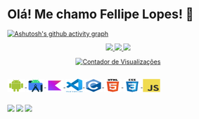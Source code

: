 # Olá! Me chamo Fellipe Lopes! 👋



[![Ashutosh's github activity graph](https://github-readme-activity-graph.vercel.app/graph?username=lipilopesl&theme=react-dark&hide_border=true)](https://github.com/ashutosh00710/github-readme-activity-graph)





<div align="center">
  
  <a href="https://github.com/lipilopesl">
  <img height="180em" src="https://github-readme-stats.vercel.app/api?username=lipilopesl&show_icons=true&theme=github_dark&hide_border=true&include_all_commits=true&count_private=true"/>
  <img height="180em" src="https://github-readme-stats.vercel.app/api/top-langs/?username=lipilopesl&layout=compact&langs_count=7&theme=github_dark&hide_border=true"/>
  
  
   <img height="180em" src="https://github-readme-streak-stats.herokuapp.com?user=lipilopesl&theme=github_dark_blue&hide_border=true&locale=pt_BR&date_format=j%20M%5B%20Y%5D&card_width=490)](https://git.io/streak-stats"/>

    
</div>



<div align="center">
  
  ![Contador de Visualizações](https://komarev.com/ghpvc/?username=lipilopesl&color=006bed)

</div>


    
<div style="display: inline_block"><br>
  <img align="center" alt="Math-Ad" height="30" width="40" src="https://github.com/devicons/devicon/blob/master/icons/android/android-original.svg">
  <img align="center" alt="Math-Ads" height="30" width="40" src="https://github.com/devicons/devicon/blob/master/icons/androidstudio/androidstudio-original.svg">
  <img align="center" alt="Math-Kotlin" height="30" width="40" src="https://github.com/devicons/devicon/blob/master/icons/kotlin/kotlin-original.svg">
  <img align="center" alt="Math-VScode" height="30" width="40" src="https://github.com/devicons/devicon/blob/master/icons/vscode/vscode-original-wordmark.svg">
  <img align="center" alt="Math-C" height="30" width="40" src="https://github.com/devicons/devicon/blob/master/icons/c/c-original.svg">
  <img align="center" alt="Math-HTML" height="30" width="40" src="https://github.com/devicons/devicon/blob/master/icons/html5/html5-original-wordmark.svg">
  <img align="center" alt="Math-CSS" height="30" width="40" src="https://github.com/devicons/devicon/blob/master/icons/css3/css3-original-wordmark.svg">
  <img align="center" alt="Math-JS" height="30" width="40" src="https://github.com/devicons/devicon/blob/master/icons/javascript/javascript-original.svg">
</div>

##

<div> 
  <a href="https://www.instagram.com/matheusinaciode/" target="_blank"><img src="https://img.shields.io/badge/-Instagram-%23E4405F?style=for-the-badge&logo=instagram&logoColor=white" target="_blank"></a>
  <a href = "mailto:malmeidaarruda2@gmail.com"><img src="https://img.shields.io/badge/-Gmail-%23333?style=for-the-badge&logo=gmail&logoColor=white" target="_blank"></a>
  <a href="https://www.linkedin.com/in/matheus-almeida-22353823a/" target="_blank"><img src="https://img.shields.io/badge/-LinkedIn-%230077B5?style=for-the-badge&logo=linkedin&logoColor=white" target="_blank"></a> 
</div>
